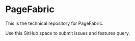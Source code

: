 # PageFabric

This is the technical repository for PageFabric.

Use this GitHub space to submit issues and features query.
